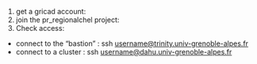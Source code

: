 1. get a gricad account:
2. join the pr_regionalchel project:
3. Check access:
- connect to the “bastion” : ssh username@trinity.univ-grenoble-alpes.fr
- connect to a cluster : ssh username@dahu.univ-grenoble-alpes.fr
